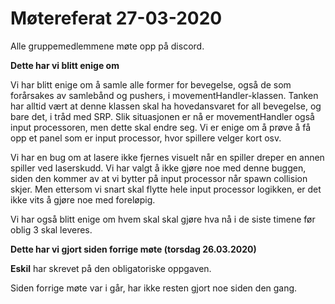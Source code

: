 # Møtereferat 27-03-2020

Alle gruppemedlemmene møte opp på discord.

**Dette har vi blitt enige om**

Vi har blitt enige om å samle alle former for bevegelse, også de som forårsakes av samlebånd og pushers, i movementHandler-klassen. Tanken har alltid vært at denne klassen skal ha hovedansvaret for all bevegelse, og bare det, i tråd med SRP. Slik situasjonen er nå er movementHandler også input processoren, men dette skal endre seg. Vi er enige om å prøve å få opp et panel som er input processor, hvor spillere velger kort osv.

Vi har en bug om at lasere ikke fjernes visuelt når en spiller dreper en annen spiller ved laserskudd. Vi har valgt å ikke gjøre noe med denne buggen, siden den kommer av at vi bytter på input processor når spawn collision skjer. Men ettersom vi snart skal flytte hele input processor logikken, er det ikke vits å gjøre noe med foreløpig.

Vi har også blitt enige om hvem skal skal gjøre hva nå i de siste timene før oblig 3 skal leveres.

**Dette har vi gjort siden forrige møte (torsdag 26.03.2020)**

**Eskil** har skrevet på den obligatoriske oppgaven.

Siden forrige møte var i går, har ikke resten gjort noe siden den gang.
